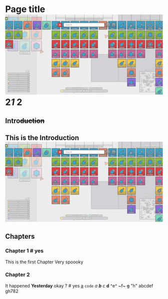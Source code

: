 # Page title ![a](image.png) 2*1* **2**
## Intro~~duction~~
This is the Introduction
![a](image.png)
---
## Chapters
### Chapter 1 # yes
This is the first Chapter
Very spoooky
### Chapter 2
It happened **Yesterday**
okay ? # yes
[a](google.com)
`code`
*a*
***b***
_c_
__d__
^e^
~f~
~~g~~
"h"
abcdef
gh782
